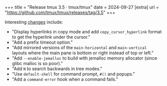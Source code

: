 +++
title = "Release tmux 3.5 · tmux/tmux"
date = 2024-09-27
[extra]
url = "https://github.com/tmux/tmux/releases/tag/3.5"
+++

Interesting [changes](https://raw.githubusercontent.com/tmux/tmux/3.5/CHANGES) include:

- "Display hyperlinks in copy mode and add `copy_cursor_hyperlink` format to get
  the hyperlink under the cursor."
- "Add a prefix timeout option."
- "Add mirrored versions of the `main-horizontal` and `main-vertical` layouts where
  the main pane is bottom or right instead of top or left."
- "Add `--enable-jemalloc` to build with jemalloc memory allocator (since glibc
  malloc is so poor)."
- "Add `N` to search backwards in tree modes."
- "Use `default-shell` for command prompt, `#()` and popups."
- "Add a `command-error` hook when a command fails."

